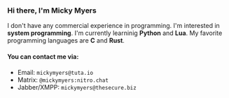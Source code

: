 ### Hi there, I'm Micky Myers
I don't have any commercial experience in programming.
I'm interested in **system programming**.
I'm currently learninig **Python** and **Lua**.
My favorite programming languages are **C** and **Rust**.

#### You can contact me via:
* Email: `mickymyers@tuta.io`
* Matrix: `@mickymyers:nitro.chat`
* Jabber/XMPP: `mickymyers@thesecure.biz`
